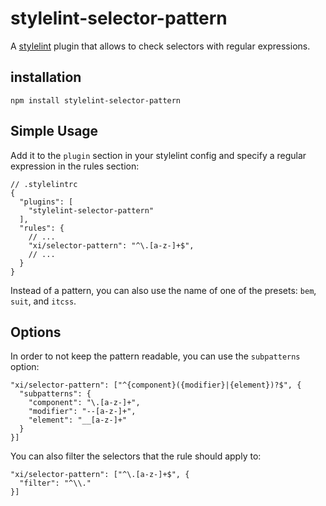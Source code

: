 # stylelint-selector-pattern

A [stylelint](https://github.com/stylelint/stylelint) plugin that allows to
check selectors with regular expressions.

## installation

    npm install stylelint-selector-pattern

## Simple Usage

Add it to the `plugin` section in your stylelint config and specify a regular
expression in the rules section:

    // .stylelintrc
    {
      "plugins": [
        "stylelint-selector-pattern"
      ],
      "rules": {
        // ...
        "xi/selector-pattern": "^\.[a-z-]+$",
        // ...
      }
    }

Instead of a pattern, you can also use the name of one of the presets: `bem`,
`suit`, and `itcss`.

## Options

In order to not keep the pattern readable, you can use the `subpatterns` option:

    "xi/selector-pattern": ["^{component}({modifier}|{element})?$", {
      "subpatterns": {
        "component": "\.[a-z-]+",
        "modifier": "--[a-z-]+",
        "element": "__[a-z-]+"
      }
    }]

You can also filter the selectors that the rule should apply to:

    "xi/selector-pattern": ["^\.[a-z-]+$", {
      "filter": "^\\."
    }]
